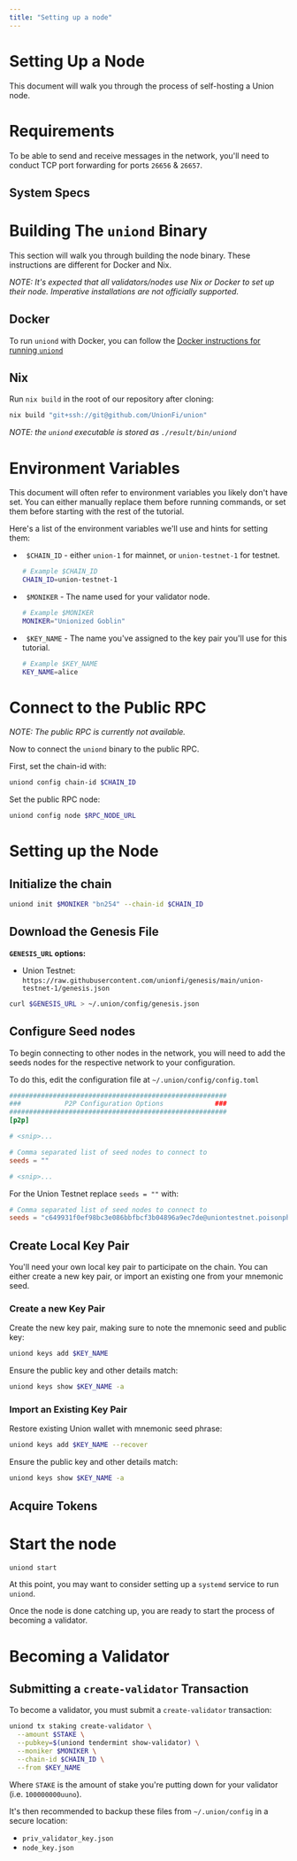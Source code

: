 ```yaml
---
title: "Setting up a node"
---
```


# Setting Up a Node

This document will walk you through the process of self-hosting a Union node.

# Requirements

To be able to send and receive messages in the network, you'll need to conduct TCP port forwarding for ports `26656` & `26657`.

## System Specs

<!-- TODO(unionfi/union#120): document system requirements for validators -->

# Building The `uniond` Binary

This section will walk you through building the node binary. These instructions are different for Docker and Nix.

_NOTE: It's expected that all validators/nodes use Nix or Docker to set up their node. Imperative installations are not officially supported._

## Docker

To run `uniond` with Docker, you can follow the [Docker instructions for running `uniond`](./running-uniond.md#Docker)

## Nix

Run `nix build` in the root of our repository after cloning:

<!-- TODO: Once repo is public, update to:
```sh
nix build "github:UnionFi/union"
```
-->

```sh
nix build "git+ssh://git@github.com/UnionFi/union"
```

_NOTE: the `uniond` executable is stored as `./result/bin/uniond`_

# Environment Variables

This document will often refer to environment variables you likely don't have set. You can either manually replace them before running commands, or set them before starting with the rest of the tutorial.

Here's a list of the environment variables we'll use and hints for setting them:

- ` $CHAIN_ID` - either `union-1` for mainnet, or `union-testnet-1` for testnet.

  ```sh
  # Example $CHAIN_ID
  CHAIN_ID=union-testnet-1
  ```

- ` $MONIKER` - The name used for your validator node.

  ```sh
  # Example $MONIKER
  MONIKER="Unionized Goblin"
  ```

- ` $KEY_NAME` - The name you've assigned to the key pair you'll use for this tutorial.

  ```sh
  # Example $KEY_NAME
  KEY_NAME=alice
  ```

# Connect to the Public RPC

_NOTE: The public RPC is currently not available._

Now to connect the `uniond` binary to the public RPC.

First, set the chain-id with:

```sh
uniond config chain-id $CHAIN_ID
```

Set the public RPC node:

<!-- TODO: Replace `$RPC_NODE_URL` with our RPC node URL. https://github.com/UnionFi/union/issues/30 -->

```sh
uniond config node $RPC_NODE_URL
```

# Setting up the Node

## Initialize the chain

```sh
uniond init $MONIKER "bn254" --chain-id $CHAIN_ID
```

## Download the Genesis File

**`GENESIS_URL` options:**

- Union Testnet: `https://raw.githubusercontent.com/unionfi/genesis/main/union-testnet-1/genesis.json`

<!-- TODO: Create and upload genesis file for users to download. https://github.com/UnionFi/union/issues/31 -->

```sh
curl $GENESIS_URL > ~/.union/config/genesis.json
```

## Configure Seed nodes

To begin connecting to other nodes in the network, you will need to add the seeds nodes for the respective network to your configuration.

To do this, edit the configuration file at `~/.union/config/config.toml`

```toml
#######################################################
###           P2P Configuration Options             ###
#######################################################
[p2p]

# <snip>...

# Comma separated list of seed nodes to connect to
seeds = ""

# <snip>...
```

For the Union Testnet replace `seeds = ""` with:

```toml
# Comma separated list of seed nodes to connect to
seeds = "c649931f0ef98bc3e086bbfbcf3b04896a9ec7de@uniontestnet.poisonphang.com:26656"
```

## Create Local Key Pair

You'll need your own local key pair to participate on the chain. You can either create a new key pair, or import an existing one from your mnemonic seed.

### Create a new Key Pair

Create the new key pair, making sure to note the mnemonic seed and public key:

```sh
uniond keys add $KEY_NAME
```

Ensure the public key and other details match:

```sh
uniond keys show $KEY_NAME -a
```

### Import an Existing Key Pair

Restore existing Union wallet with mnemonic seed phrase:

```sh
uniond keys add $KEY_NAME --recover
```

Ensure the public key and other details match:

```sh
uniond keys show $KEY_NAME -a
```

## Acquire Tokens

<!-- TODO: Determine process for distributing tokens on testnet. https://github.com/UnionFi/union/issues/33 -->

# Start the node

```sh
uniond start
```

At this point, you may want to consider setting up a `systemd` service to run `uniond`.

Once the node is done catching up, you are ready to start the process of becoming a validator.

# Becoming a Validator

## Submitting a `create-validator` Transaction

To become a validator, you must submit a `create-validator` transaction:

```sh
uniond tx staking create-validator \
  --amount $STAKE \
  --pubkey=$(uniond tendermint show-validator) \
  --moniker $MONIKER \
  --chain-id $CHAIN_ID \
  --from $KEY_NAME
```

Where `STAKE` is the amount of stake you're putting down for your validator (i.e. `100000000uuno`).

It's then recommended to backup these files from `~/.union/config` in a secure location:

- `priv_validator_key.json`
- `node_key.json`
